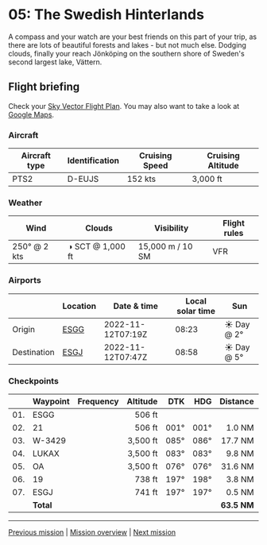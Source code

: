 05: The Swedish Hinterlands
==================

A compass and your watch are your best friends on this part of your trip, as there are lots of beautiful forests and lakes - but not much else. Dodging clouds, finally your reach Jönköping on the southern shore of Sweden's second largest lake, Vättern.

Flight briefing
---------------

Check your [Sky Vector Flight Plan](https://skyvector.com/?ll=57.67479433048351,12.297585245182772&chart=301&zoom=3&fpl=N0152A030%20ESGG%205742N01251E%205743N01309E%205750N01407E%20ESGJ). You may also want to take a look at [Google Maps](https://www.google.com/maps/@?api=1&map_action=map&center=57.67479433048351,12.297585245182772&zoom=12&basemap=terrain).

### Aircraft

| Aircraft type | Identification | Cruising Speed | Cruising Altitude |
|---------------|----------------|----------------|-------------------|
| PTS2 | D-EUJS | 152 kts | 3,000 ft |

### Weather

| Wind | Clouds | Visibility | Flight rules |
|------|--------|------------|--------------|
| 250° @ 2 kts | ◑ SCT @ 1,000 ft | 15,000 m / 10 SM | VFR |

### Airports

|             | Location | Date & time | Local solar time | Sun |
|-------------|----------|-------------|------------------|-----|
| Origin      | [ESGG](https://skyvector.com/airport/ESGG) | 2022-11-12T07:19Z | 08:23 | ☀ Day @ 2° |
| Destination | [ESGJ](https://skyvector.com/airport/ESGJ) | 2022-11-12T07:47Z | 08:58 | ☀ Day @ 5° |

### Checkpoints

|     | Waypoint  | Frequency  | Altitude  | DTK  | HDG  | Distance |   ETE |
|:---:|-----------|-----------:|----------:|-----:|-----:|---------:|------:|
| 01. | ESGG      |            |    506 ft |      |      |          |       |
| 02. | 21        |            |    506 ft | 001° | 001° |   1.0 NM | 01:57 |
| 03. | W-3429    |            |  3,500 ft | 085° | 086° |  17.7 NM | 06:56 |
| 04. | LUKAX     |            |  3,500 ft | 083° | 083° |   9.8 NM | 03:51 |
| 05. | OA        |            |  3,500 ft | 076° | 076° |  31.6 NM | 12:20 |
| 06. | 19        |            |    738 ft | 197° | 198° |   3.8 NM | 01:31 |
| 07. | ESGJ      |            |    741 ft | 197° | 197° |   0.5 NM | 01:06 |
|     | **Total** |      |     |           |      | **63.5 NM** | **27:38** |

----

[Previous mission](./04_letters_to_america.md) | [Mission overview](./README.md) | [Next mission](#)
